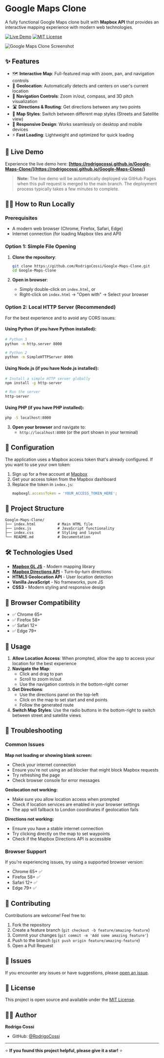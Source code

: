 # Google Maps Clone

A fully functional Google Maps clone built with **Mapbox API** that provides an interactive mapping experience with modern web technologies.

[![Live Demo](https://img.shields.io/badge/Live-Demo-brightgreen)](https://rodrigocossi.github.io/Google-Maps-Clone/)
[![MIT License](https://img.shields.io/badge/License-MIT-blue.svg)](LICENSE)

![Google Maps Clone Screenshot](https://user-images.githubusercontent.com/59088238/169894152-94a3eb81-f373-497e-b593-fcfd4eaf05d4.png)

## ✨ Features

- 🗺️ **Interactive Map**: Full-featured map with zoom, pan, and navigation controls
- 📍 **Geolocation**: Automatically detects and centers on user's current location
- 🧭 **Navigation Controls**: Zoom in/out, compass, and 3D pitch visualization
- 🛣️ **Directions & Routing**: Get directions between any two points
- 🎨 **Map Styles**: Switch between different map styles (Streets and Satellite view)
- 📱 **Responsive Design**: Works seamlessly on desktop and mobile devices
- ⚡ **Fast Loading**: Lightweight and optimized for quick loading

## 🚀 Live Demo

Experience the live demo here: **[https://rodrigocossi.github.io/Google-Maps-Clone/](https://rodrigocossi.github.io/Google-Maps-Clone/)**

> **Note:** The live demo will be automatically deployed via GitHub Pages when this pull request is merged to the main branch. The deployment process typically takes a few minutes to complete.

## 🏃‍♂️ How to Run Locally

### Prerequisites

- A modern web browser (Chrome, Firefox, Safari, Edge)
- Internet connection (for loading Mapbox tiles and API)

### Option 1: Simple File Opening
1. **Clone the repository**:
   ```bash
   git clone https://github.com/RodrigoCossi/Google-Maps-Clone.git
   cd Google-Maps-Clone
   ```

2. **Open in browser**:
   - Simply double-click on `index.html`, or
   - Right-click on `index.html` → "Open with" → Select your browser

### Option 2: Local HTTP Server (Recommended)

For the best experience and to avoid any CORS issues:

#### Using Python (if you have Python installed):
```bash
# Python 3
python -m http.server 8000

# Python 2
python -m SimpleHTTPServer 8000
```

#### Using Node.js (if you have Node.js installed):
```bash
# Install a simple HTTP server globally
npm install -g http-server

# Run the server
http-server
```

#### Using PHP (if you have PHP installed):
```bash
php -S localhost:8000
```

3. **Open your browser** and navigate to:
   - `http://localhost:8000` (or the port shown in your terminal)

## 🔧 Configuration

The application uses a Mapbox access token that's already configured. If you want to use your own token:

1. Sign up for a free account at [Mapbox](https://www.mapbox.com/)
2. Get your access token from the Mapbox dashboard
3. Replace the token in `index.js`:
   ```javascript
   mapboxgl.accessToken = 'YOUR_ACCESS_TOKEN_HERE';
   ```

## 📁 Project Structure

```
Google-Maps-Clone/
├── index.html          # Main HTML file
├── index.js            # JavaScript functionality
├── index.css           # Styling and layout
└── README.md           # Documentation
```

## 🛠️ Technologies Used

- **[Mapbox GL JS](https://docs.mapbox.com/mapbox-gl-js/)** - Modern mapping library
- **[Mapbox Directions API](https://docs.mapbox.com/api/navigation/directions/)** - Turn-by-turn directions
- **HTML5 Geolocation API** - User location detection
- **Vanilla JavaScript** - No frameworks, pure JS
- **CSS3** - Modern styling and responsive design

## 📱 Browser Compatibility

- ✅ Chrome 65+
- ✅ Firefox 58+
- ✅ Safari 12+
- ✅ Edge 79+

## 🎯 Usage

1. **Allow Location Access**: When prompted, allow the app to access your location for the best experience
2. **Navigate the Map**: 
   - Click and drag to pan
   - Scroll to zoom in/out
   - Use the navigation controls in the bottom-right corner
3. **Get Directions**: 
   - Use the directions panel on the top-left
   - Click on the map to set start and end points
   - Follow the generated route
4. **Switch Map Styles**: Use the radio buttons in the bottom-right to switch between street and satellite views

## 🐛 Troubleshooting

### Common Issues

**Map not loading or showing blank screen:**
- Check your internet connection
- Ensure you're not using an ad blocker that might block Mapbox requests
- Try refreshing the page
- Check browser console for error messages

**Geolocation not working:**
- Make sure you allow location access when prompted
- Check if location services are enabled in your browser settings
- The app will fallback to London coordinates if geolocation fails

**Directions not working:**
- Ensure you have a stable internet connection
- Try clicking directly on the map to set waypoints
- Check if the Mapbox Directions API is accessible

### Browser Support
If you're experiencing issues, try using a supported browser version:
- Chrome 65+ ✅
- Firefox 58+ ✅  
- Safari 12+ ✅
- Edge 79+ ✅

## 🤝 Contributing

Contributions are welcome! Feel free to:

1. Fork the repository
2. Create a feature branch (`git checkout -b feature/amazing-feature`)
3. Commit your changes (`git commit -m 'Add some amazing feature'`)
4. Push to the branch (`git push origin feature/amazing-feature`)
5. Open a Pull Request

## 🐛 Issues

If you encounter any issues or have suggestions, please [open an issue](https://github.com/RodrigoCossi/Google-Maps-Clone/issues).

## 📄 License

This project is open source and available under the [MIT License](LICENSE).

## 👨‍💻 Author

**Rodrigo Cossi**
- GitHub: [@RodrigoCossi](https://github.com/RodrigoCossi)

---

⭐ **If you found this project helpful, please give it a star!** ⭐

